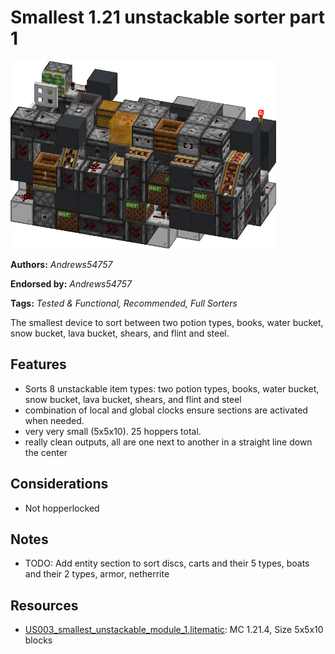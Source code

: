 # Smallest 1.21 unstackable sorter part 1
<img alt="imageaaa.png" src="images/imageaaa.png?raw=1" height="300px">

**Authors:** *Andrews54757*

**Endorsed by:** *Andrews54757*

**Tags:** *Tested & Functional, Recommended, Full Sorters*

The smallest device to sort between two potion types, books, water bucket, snow bucket, lava bucket, shears, and flint and steel.

## Features
- Sorts 8 unstackable item types: two potion types, books, water bucket, snow bucket, lava bucket, shears, and flint and steel
- combination of local and global clocks ensure sections are activated when needed.
- very very small (5x5x10). 25 hoppers total.
- really clean outputs, all are one next to another in a straight line down the center

## Considerations
- Not hopperlocked

## Notes
- TODO: Add entity section to sort discs, carts and their 5 types, boats and their 2 types, armor, netherrite

## Resources
- [US003_smallest_unstackable_module_1.litematic](attachments/US003_smallest_unstackable_module_1.litematic): MC 1.21.4, Size 5x5x10 blocks
